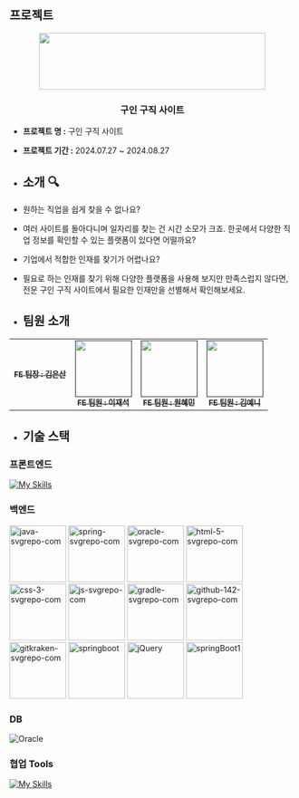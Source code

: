 ## 프로젝트
<p align="middle" >
  <img src="https://user-images.githubusercontent.com/61264510/218919921-ccae06ab-8407-4e9d-815c-981bb1dd3215.png?raw=true" width="400px;" height="100px;"/>
</p>

### <div align="center"> 구인 구직 사이트 </div>

- **프로젝트 명 :** 구인 구직 사이트
- **프로젝트 기간 :** 2024.07.27 ~ 2024.08.27

- ## 소개 🔍
- 원하는 직업을 쉽게 찾을 수 없나요?
- 여러 사이트를 돌아다니며 일자리를 찾는 건 시간 소모가 크죠. 한곳에서 다양한 직업 정보를 확인할 수 있는 플랫폼이 있다면 어떨까요?
- 기업에서 적합한 인재를 찾기가 어렵나요?
- 필요로 하는 인재를 찾기 위해 다양한 플랫폼을 사용해 보지만 만족스럽지 않다면, 전문 구인 구직 사이트에서 필요한 인재만을 선별해서 확인해보세요.
  
- ## 팀원 소개 
 <table>
  <tbody>
    <tr>
      <td align="center"><a href=""><img src="width="100px;" alt=""/><br /><sub><b>FE 팀장 : 김은산 </b></sub></a><br /></td>
      <td align="center"><a href=""><img src="" width="100px;" alt=""/><br /><sub><b>FE 팀원 : 이재석 </b></sub></a><br /></td>
      <td align="center"><a href=""><img src="" width="100px;" alt=""/><br /><sub><b>FE 팀원 : 원혜민 </b></sub></a><br /></td>
      <td align="center"><a href=""><img src="" width="100px;" alt=""/><br /><sub><b>FE 팀원 : 김예니 </b></sub></a><br /></td>
  </tbody>
</table>

- ## 기술 스택
### 프론트엔드
[![My Skills](https://skillicons.dev/icons?i=html,css,javascript&theme=light)](https://skillicons.dev)


### 백엔드
<img src="https://github.com/user-attachments/assets/6afcb2b9-0152-4642-addb-5f1ec94d1d27" alt="java-svgrepo-com" width="100"/>
<img src="https://github.com/user-attachments/assets/cded0d57-527b-40d0-b653-6e065a476c4f" alt="spring-svgrepo-com" width="100"/>
<img src="https://github.com/user-attachments/assets/09285615-8350-429b-a2b9-666b85e606f4" alt="oracle-svgrepo-com" width="100"/>
<img src="https://github.com/user-attachments/assets/821aa132-bbf7-4431-8cc1-ce1a76051359" alt="html-5-svgrepo-com" width="100"/>
<img src="https://github.com/user-attachments/assets/10b38707-51df-49f8-a424-67a9dda5a3fc" alt="css-3-svgrepo-com" width="100"/>
<img src="https://github.com/user-attachments/assets/4b70eb69-de38-416e-a0f3-898523dfd145" alt="js-svgrepo-com" width="100"/>
<img src="https://github.com/user-attachments/assets/5b15d22c-d04c-41cb-90af-b06f12c2fc17" alt="gradle-svgrepo-com" width="100"/>
<img src="https://github.com/user-attachments/assets/96abbfba-c29d-45ba-8ca7-2a233e0c6a90" alt="github-142-svgrepo-com" width="100"/>
<img src="https://github.com/user-attachments/assets/1f0bc808-0ebd-49ca-8ed7-617fc963d7f7" alt="gitkraken-svgrepo-com" width="100"/>
<img src="https://github.com/user-attachments/assets/b4a42ec6-4dd3-4dbf-8fad-fe2ac8e51ffa" alt="springboot" width="100"/>
<img src="https://github.com/user-attachments/assets/47e2f651-6b18-4063-9225-16b48f051188" alt="jQuery" width="100"/>
<img src="https://github.com/user-attachments/assets/19153a7e-25d3-4431-841a-cf3d5d835089" alt="springBoot1" width="100"/>





### DB
![Oracle](https://your-image-url.com/oracle-icon.png)



### 협업 Tools
[![My Skills](https://skillicons.dev/icons?i=git,discord,notion&theme=light)](https://skillicons.dev)

